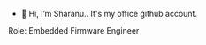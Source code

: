 - 👋 Hi, I’m Sharanu.. It's my office github account.

Role: Embedded Firmware Engineer

<!---
Sharanuthingularity/Sharanuthingularity is a ✨ special ✨ repository because its `README.md` (this file) appears on your GitHub profile.
You can click the Preview link to take a look at your changes.
--->
